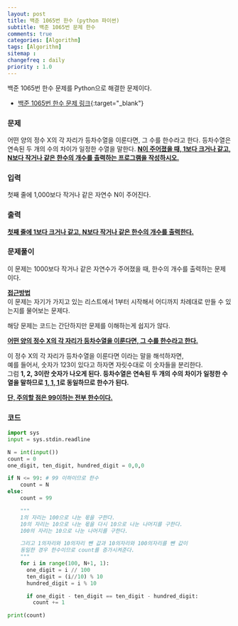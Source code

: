 ```yaml
---
layout: post
title: 백준 1065번 한수 (python 파이썬)
subtitle: 백준 1065번 문제 한수
comments: true
categories: [Algorithm]
tags: [Algorithm]
sitemap :
changefreq : daily
priority : 1.0
---
```

백준 1065번 한수 문제를 Python으로 해결한 문제이다.  

* [백준 1065번 한수 문제 링크](https://www.acmicpc.net/problem/1065){:target="_blank"}

### 문제 
어떤 양의 정수 X의 각 자리가 등차수열을 이룬다면, 그 수를 한수라고 한다. 등차수열은 연속된 두 개의 수의 차이가 일정한 수열을 말한다. **<u>N이 주어졌을 때, 1보다 크거나 같고, N보다 작거나 같은 한수의 개수를 출력하는 프로그램을 작성하시오.</u>**


### 입력
첫째 줄에 1,000보다 작거나 같은 자연수 N이 주어진다.

### 출력
**<u>첫째 줄에 1보다 크거나 같고, N보다 작거나 같은 한수의 개수를 출력한다.</u>**

### 문제풀이
이 문제는 1000보다 작거나 같은 자연수가 주어졌을 때, 한수의 개수를 출력하는 문제이다.

**<u>접근방법</u>**  
이 문제는 자기가 가지고 있는 리스트에서 1부터 시작해서 어디까지 차례대로 만들 수 있는지를 물어보는 문제다.

해당 문제는 코드는 간단하지만 문제를 이해하는게 쉽지가 않다.  

**<u>어떤 양의 정수 X의 각 자리가 등차수열을 이룬다면, 그 수를 한수라고 한다.</u>**  

이 정수 X의 각 자리가 등차수열을 이룬다면 이라는 말을 해석하자면,  
예를 들어서, 숫자가 123이 있다고 하자면 자릿수대로 이 숫자들을 분리한다.  
그럼 **1, 2, 3이란 숫자가 나오게 된다. 등차수열은 연속된 두 개의 수의 차이가 일정한 수열을 말하므로 <u>1, 1, 1</u>로 동일하므로 한수가 된다.**

**<u>단, 주의할 점은 99이하는 전부 한수이다.</u>**

### 코드
```python
import sys
input = sys.stdin.readline

N = int(input())
count = 0
one_digit, ten_digit, hundred_digit = 0,0,0

if N <= 99: # 99 이하이므로 한수
	count = N
else:
	count = 99

	"""
	1의 자리는 100으로 나눈 몫을 구한다.
	10의 자리는 10으로 나눈 몫을 다시 10으로 나눈 나머지를 구한다.
	100의 자리는 10으로 나눈 나머지를 구한다.

	그리고 1의자리와 10의자리 뺀 값과 10의자리와 100의자리를 뺀 값이
	동일한 경우 한수이므로 count를 증가시켜준다.
	"""
	for i in range(100, N+1, 1):
	  one_digit = i // 100 
	  ten_digit = (i//10) % 10
	  hundred_digit = i % 10

	  if one_digit - ten_digit == ten_digit - hundred_digit:
	  	count += 1

print(count)
```